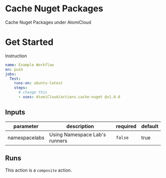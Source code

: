 # Cache Nuget Packages

Cache Nuget Packages under AtomiCloud

# Get Started

Instruction

```yaml
name: Example Workflow
on: push
jobs:
  Test:
    runs-on: ubuntu-latest
    steps:
      # change this
      - uses: AtomiCloud/actions.cache-nuget @v1.0.0
```

<!-- prettier-ignore-start -->
<!-- action-docs-inputs -->
## Inputs

| parameter | description | required | default |
| --- | --- | --- | --- |
| namespacelabs | Using Namespace Lab's runners | `false` | true |
<!-- action-docs-inputs -->

<!-- action-docs-outputs -->

<!-- action-docs-outputs -->

<!-- action-docs-runs -->
## Runs

This action is a `composite` action.
<!-- action-docs-runs -->

<!-- prettier-ignore-end -->
